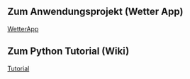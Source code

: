 ## Zum Anwendungsprojekt (Wetter App)

[WetterApp](https://projektarbeit-chatgpt-python-wetterapp.streamlit.app/)

## Zum Python Tutorial (Wiki)

[Tutorial](https://github.com/janehlenb/Projektarbeit-ChatGPT-Python/wiki)
